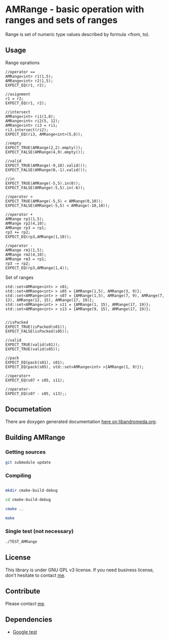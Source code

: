 # AMRange - basic operation with ranges and sets of ranges

Range is set of numeric type values described by formula <from, to).

## Usage

Range oprations


    //operator ==
    AMRange<int> r1(1,5);
    AMRange<int> r2(1,5);
    EXPECT_EQ(r1, r2);
        
    //asignment
    r1 = r2;
    EXPECT_EQ(r1, r2);

    //intersect
    AMRange<int> ri1(1,8);
    AMRange<int> ri2(5, 12);
    AMRange<int> ri3 = ri1;
    ri3.intersect(ri2);
    EXPECT_EQ(ri3, AMRange<int>(5,8));
    
    //empty
    EXPECT_TRUE(AMRange(2,2).empty());
    EXPECT_FALSE(AMRange(4,9).empty());

    //valid
    EXPECT_TRUE(AMRange(-9,10).valid());
    EXPECT_FALSE(AMRange(0,-1).valid());

    //in
    EXPECT_TRUE(AMRange(-5,5).in(0));
    EXPECT_FALSE(AMRange(-5,5).in(-6));

    //operator <
    EXPECT_TRUE(AMRange(-5,5) < AMRange(0,10));
    EXPECT_FALSE(AMRange(-5,5) < AMRange(-10,10));

    //operator +
    AMRange rp1(1,5);
    AMRange rp2(4,10);
    AMRange rp3 = rp1;
    rp3 += rp2;
    EXPECT_EQ(rp3,AMRange(1,10));

    //operator -
    AMRange rm1(1,5);
    AMRange rm2(4,10);
    AMRange rm3 = rp1;
    rp3 -= rp2;
    EXPECT_EQ(rp3,AMRange(1,4));
    
Set of ranges

    std::set<AMRange<int> > s01;
    std::set<AMRange<int> > s05 = {AMRange(1,5), AMRange(3, 9)};
    std::set<AMRange<int> > s07 = {AMRange(1,5), AMRange(7, 9), AMRange(7, 12), AMRange(12, 15), AMRange(17, 19)};
    std::set<AMRange<int> > s11 = {AMRange(1, 15), AMRange(17, 19)};
    std::set<AMRange<int> > s13 = {AMRange(9, 15), AMRange(17, 19)};


    //isPacked
    EXPECT_TRUE(isPacked(s01));
    EXPECT_FALSE(isPacked(s05));

    //valid
    EXPECT_TRUE(valid(s01));
    EXPECT_TRUE(valid(s05));

    //pack
    EXPECT_EQ(pack(s01), s01);
    EXPECT_EQ(pack(s05), std::set<AMRange<int> >{AMRange(1, 9)});

    //operator+
    EXPECT_EQ(s07 + s05, s11);

    //operator-
    EXPECT_EQ(s07 - s05, s13);;

## Documetation

There are doxygen generated documentation [here on libandromeda.org](http://libandromeda.org/amrange/latest/).

## Building AMRange

### Getting sources

```bash
git submodule update
```

### Compiling

```bash

mkdir cmake-build-debug

cd cmake-build-debug

cmake ..

make
```

### Single test (not necessary)

```bash
./TEST_AMRange
```

## License

This library is under GNU GPL v3 license. If you need business license, don't hesitate to contact [me](mailto:zdenek.skulinek\@robotea.com\?subject\=License%20for%20AMRange).

## Contribute

Please contact [me](mailto:zdenek.skulinek\@robotea.com\?subject\=License%20for%20AMRange).

## Dependencies

- [Google test](https://github.com/google/googletest.git)